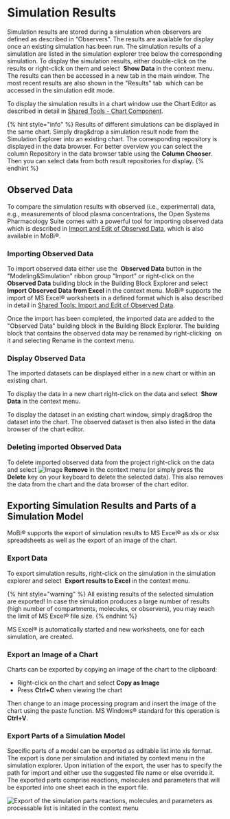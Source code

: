 # Simulation Results

Simulation results are stored during a simulation when observers are defined as described in “Observers”. The results are available for display once an existing simulation has been run. The simulation results of a simulation are listed in the simulation explorer tree below the corresponding simulation. To display the simulation results, either double-click on the results or right-click on them and select <img src="../assets/icons/IndividualSimulationComparison.svg" alt="" data-size="line"> **Show Data** in the context menu. The results can then be accessed in a new tab in the main window. The most recent results are also shown in the "Results" tab <img src="../assets/icons/TimeProfileAnalysis.svg" alt="" data-size="line"> which can be accessed in the simulation edit mode.

To display the simulation results in a chart window use the Chart Editor as described in detail in [Shared Tools - Chart Component](../part-5/chart-component.md).

{% hint style="info" %}
Results of different simulations can be displayed in the same chart. Simply drag\&drop a simulation result node from the Simulation Explorer into an existing chart. The corresponding repository is displayed in the data browser. For better overview you can select the column Repository in the data browser table using the **Column Chooser**. Then you can select data from both result repositories for display.
{% endhint %}

## Observed Data‌

To compare the simulation results with observed (i.e., experimental) data, e.g., measurements of blood plasma concentrations, the Open Systems Pharmacology Suite comes with a powerful tool for importing observed data which is described in [Import and Edit of Observed Data](../part-5/import-edit-observed-data.md), which is also available in MoBi®.

### Importing Observed Data‌

To import observed data either use the <img src="../assets/icons/ObservedData.svg" alt="" data-size="line"> **Observed Data** button in the "Modeling\&Simulation" ribbon group "Import" or right-click on the **Observed Data** building block in the Building Block Explorer and select <img src="../assets/icons/ObservedData.svg" alt="" data-size="line"> **Import Observed Data from Excel** in the context menu. MoBi® supports the import of MS Excel® worksheets in a defined format which is also described in detail in [Shared Tools: Import and Edit of Observed Data](../part-5/import-edit-observed-data.md).

Once the import has been completed, the imported data are added to the "Observed Data" building block in the Building Block Explorer. The building block that contains the observed data may be renamed by right-clicking <img src="../assets/icons/Rename.svg" alt="" data-size="line"> on it and selecting Rename in the context menu.

### Display Observed Data‌

The imported datasets can be displayed either in a new chart or within an existing chart.

To display the data in a new chart right-click on the data and select <img src="../assets/icons/IndividualSimulationComparison.svg" alt="" data-size="line"> **Show Data** in the context menu.

To display the dataset in an existing chart window, simply drag\&drop the dataset into the chart. The observed dataset is then also listed in the data browser of the chart editor.

### Deleting imported Observed Data‌

To delete imported observed data from the project right-click on the data and select <img src="../assets/icons/Cancel.svg" alt="Image" data-size="line"> **Remove** in the context menu (or simply press the **Delete** key on your keyboard to delete the selected data). This also removes the data from the chart and the data browser of the chart editor.

## Exporting Simulation Results and Parts of a Simulation Model‌

MoBi® supports the export of simulation results to MS Excel® as xls or xlsx spreadsheets as well as the export of an image of the chart.

### Export Data‌

To export simulation results, right-click on the simulation in the simulation explorer and select <img src="../assets/icons/ObservedData.svg" alt="" data-size="line"> **Export results to Excel** in the context menu.

{% hint style="warning" %}
All existing results of the selected simulation are exported! In case the simulation produces a large number of results (high number of compartments, molecules, or observers), you may reach the limit of MS Excel® file size.
{% endhint %}

MS Excel® is automatically started and new worksheets, one for each simulation, are created.

### Export an Image of a Chart‌

Charts can be exported by copying an image of the chart to the clipboard:

* Right-click on the chart and select **Copy as Image**
* Press **Ctrl+C** when viewing the chart

Then change to an image processing program and insert the image of the chart using the paste function. MS Windows® standard for this operation is **Ctrl+V**.

### Export Parts of a Simulation Model‌

Specific parts of a model can be exported as editable list into xls format. The export is done per simulation and initiated by context menu in the simulation explorer. Upon initiation of the export, the user has to specify the path for import and either use the suggested file name or else override it. The exported parts comprise reactions, molecules and parameters that will be exported into one sheet each in the export file.

![Export of the simulation parts reactions, molecules and parameters as processable list is initated in the context menu](../assets/images/part-4/ExportSimulationParts.png)

